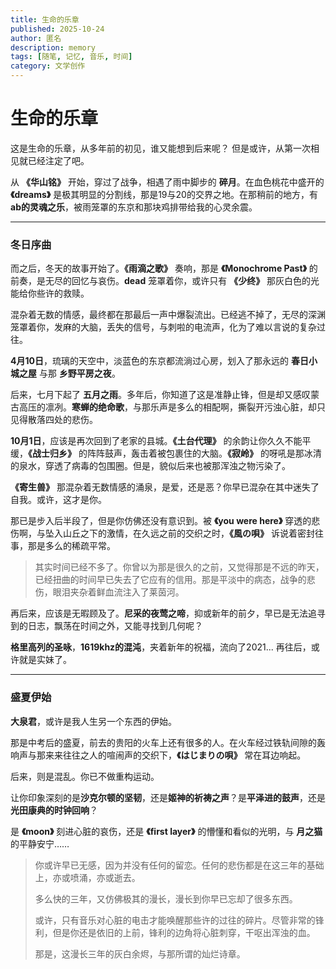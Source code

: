 ```yaml
---
title: 生命的乐章
published: 2025-10-24
author: 匿名
description: memory
tags: [随笔, 记忆, 音乐, 时间]
category: 文学创作
---
```


# 生命的乐章

这是生命的乐章，从多年前的初见，谁又能想到后来呢？
但是或许，从第一次相见就已经注定了吧。

从 **《华山铭》** 开始，穿过了战争，相遇了雨中脚步的 **碎月**。在血色桃花中盛开的 **《dreams》** 是极其明显的分割线，那是19与20的交界之地。在那稍前的地方，有 **ab的灵魂之乐**，被雨笼罩的东京和那块鸡排带给我的心灵余震。

---

### 冬日序曲

而之后，冬天的故事开始了。**《雨滴之歌》** 奏响，那是 **《Monochrome Past》** 的前奏，是无尽的回忆与哀伤。**dead** 笼罩着你，或许只有 **《少终》** 那灰白色的光能给你些许的救赎。

混杂着无数的情感，最终都在那最后一声中爆裂流出。已经逃不掉了，无尽的深渊笼罩着你，发麻的大脑，丢失的信号，与刺啦的电流声，化为了难以言说的复杂过往。

**4月10日**，琉璃的天空中，淡蓝色的东京都流淌过心房，划入了那永远的 **春日小城之屋** 与那 **乡野平房之夜**。

后来，七月下起了 **五月之雨**。多年后，你知道了这是准静止锋，但是却又感叹蒙古高压的凛冽。**寒蝉的绝命歌**，与那乐声是多么的相配啊，撕裂开污浊心脏，却只见得散落四处的悲伤。

**10月1日**，应该是再次回到了老家的县城。**《土台代理》** 的余韵让你久久不能平缓，**《战士归乡》** 的阵阵鼓声，轰击着被包裹住的大脑。**《寂岭》** 的呀吼是那冰清的泉水，穿透了病毒的包围圈。但是，貌似后来也被那浑浊之物污染了。

**《寄生兽》** 那混杂着无数情感的涌泉，是爱，还是恶？你早已混杂在其中迷失了自我。或许，这才是你。

那已是步入后半段了，但是你仿佛还没有意识到。被 **《you were here》** 穿透的悲伤啊，与坠入山丘之下的激情，在久远之前的交织之时，**《風の唄》** 诉说着密封往事，那是多么的稀疏平常。

> 其实时间已经不多了。你曾以为那是很久的之前，又觉得那是不远的昨天，已经扭曲的时间早已失去了它应有的信用。那是平淡中的病态，战争的悲伤，眼泪夹杂着鲜血流注入了莱茵河。

再后来，应该是无暇顾及了。**尼采的夜莺之啼**，抑或新年的前夕，早已是无法追寻到的日志，飘荡在时间之外，又能寻找到几何呢？

**格里高列的圣咏**，**1619khz的混沌**，夹着新年的祝福，流向了2021... 再往后，或许就是实妹了。

---

### 盛夏伊始

**大泉君**，或许是我人生另一个东西的伊始。

那是中考后的盛夏，前去的贵阳的火车上还有很多的人。在火车经过铁轨间隙的轰响声与那来来往往之人的喧闹声的交织下，**《はじまりの唄》** 常在耳边响起。

后来，则是混乱。你已不做重构运动。

让你印象深刻的是**沙克尔顿的坚韧**，还是**姬神的祈祷之声**？是**平泽进的鼓声**，还是**光田康典的时钟回响**？

是 **《moon》** 刻进心脏的哀伤，还是 **《first layer》** 的懵懂和看似的光明，与 **月之猫** 的平静安宁……

> 你或许早已无感，因为并没有任何的留恋。任何的悲伤都是在这三年的基础上，亦或喷涌，亦或逝去。
>
> 多么快的三年，又仿佛极其的漫长，漫长到你早已忘却了很多东西。
>
> 或许，只有音乐对心脏的电击才能唤醒那些许的过往的碎片。尽管非常的锋利，但是你还是依旧的上前，锋利的边角将心脏刺穿，干呕出浑浊的血。
>
> 那是，这漫长三年的灰白余烬，与那所谓的灿烂诗章。
